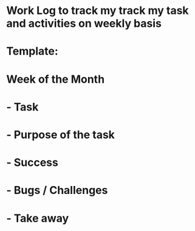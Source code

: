 # Work Log to track my track my task and activities on weekly basis

# Template:
# Week of the Month
# - Task
#   -   Purpose of the task
#   -   Success
#   -   Bugs / Challenges
#   -   Take away
